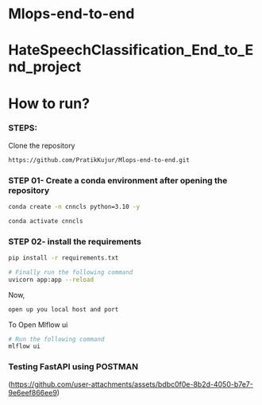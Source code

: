 # Mlops-end-to-end

# HateSpeechClassification_End_to_End_project

# How to run?
### STEPS:

Clone the repository

```bash
https://github.com/PratikKujur/Mlops-end-to-end.git
```
### STEP 01- Create a conda environment after opening the repository

```bash
conda create -n cnncls python=3.10 -y
```

```bash
conda activate cnncls
```


### STEP 02- install the requirements
```bash
pip install -r requirements.txt
```

```bash
# Finally run the following command
uvicorn app:app --reload

```

Now,
```bash
open up you local host and port
```
To Open Mlflow ui
```bash
# Run the following command
mlflow ui 
```


### Testing FastAPI using POSTMAN
(https://github.com/user-attachments/assets/bdbc0f0e-8b2d-4050-b7e7-9e6eef866ee9)


